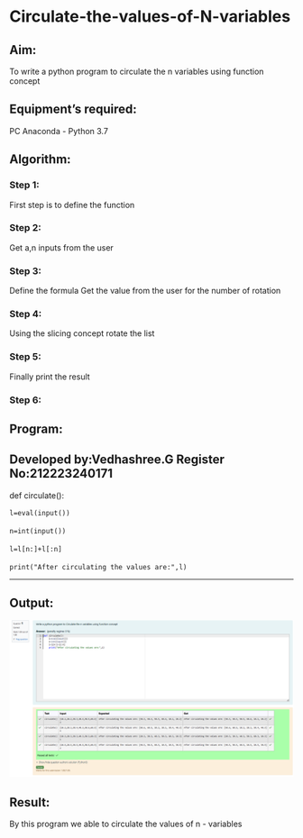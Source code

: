 # Circulate-the-values-of-N-variables
## Aim:
To write a python program to circulate the n variables using function concept
## Equipment’s required:
PC
Anaconda - Python 3.7
## Algorithm: 
### Step 1: 
First step is to define the function
### Step 2: 
Get a,n inputs from the user
### Step 3: 
Define the formula 
Get the value from the user for the number of rotation
### Step 4: 
Using the slicing concept rotate the list
### Step 5: 
Finally print the result
### Step 6: 
## Program:
Developed by:Vedhashree.G
Register No:212223240171
---
def circulate():

    l=eval(input())

    n=int(input())

    l=l[n:]+l[:n]
    
    print("After circulating the values are:",l)
---



## Output:
![alt text](image-1.png)

## Result:
By this program we able to circulate the values of n - variables
